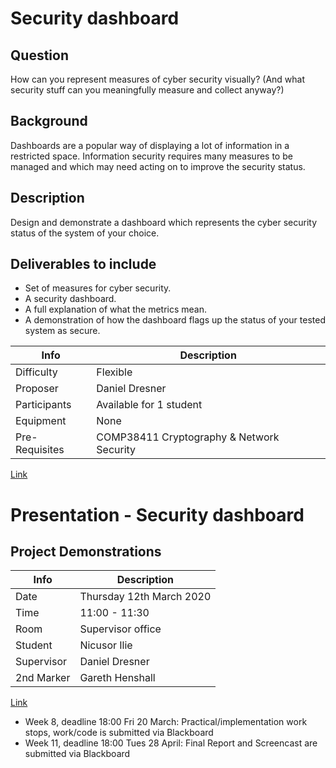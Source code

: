 # Security dashboard

## Question
How can you represent measures of cyber security visually? (And what security stuff can you meaningfully measure and collect anyway?)

## Background
Dashboards are a popular way of displaying a lot of information in a restricted space. Information security requires many measures to be managed and which may need acting on to improve the security status.

## Description
Design and demonstrate a dashboard which represents the cyber security status of the system of your choice.

## Deliverables to include
* Set of measures for cyber security.
* A security dashboard.
* A full explanation of what the metrics mean.
* A demonstration of how the dashboard flags up the status of your tested system as secure.

Info           | Description
---            | ---
Difficulty     | Flexible
Proposer       | Daniel Dresner
Participants   | Available for 1 student
Equipment      | None
Pre-Requisites | COMP38411 Cryptography & Network Security

[Link](http://studentnet.cs.manchester.ac.uk/ugt/year3/project/projectbookdetails.php?projectid=38282)

# Presentation - Security dashboard

## Project Demonstrations

Info       | Description
---        | ---
Date       | Thursday 12th March 2020
Time       | 11:00 - 11:30
Room       | Supervisor office
Student    | Nicusor Ilie
Supervisor | Daniel Dresner
2nd Marker | Gareth Henshall

[Link](http://studentnet.cs.manchester.ac.uk/ugt/year3/project/assigned.php?presentationtypeid=5&year=2019)

* Week 8, deadline 18:00 Fri 20 March: Practical/implementation work stops, work/code is submitted via Blackboard
* Week 11, deadline 18:00 Tues 28 April: Final Report and Screencast are submitted via Blackboard